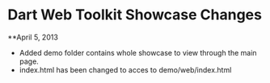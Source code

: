 Dart Web Toolkit Showcase Changes
=================================

**April 5, 2013

* Added demo folder contains whole showcase to view through the main page.
* index.html has been changed to acces to demo/web/index.html
